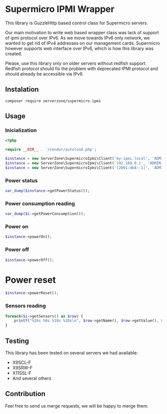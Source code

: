 # Supermicro IPMI Wrapper

This library is GuzzleHttp based control class for Supermicro servers.

Our main motivation to write web based wrapper class was lack of support of ipmi protocol over IPv6.
As we move towards IPv6 only network, we wanted to get rid of IPv4 addresses on our management cards.
Supermicro however supports web interface over IPv6, which is how this library was created.

Please, use this library only on older servers without redfish support. Redfish protocol should fix the
problem with deprecated IPMI protocol and should already be accessible via IPv6.

## Instalation

```
composer require serverzone/supermicro-ipmi
```

## Usage

### Inicialization

```php
<?php

require __DIR__ . '/vendor/autoload.php';

$instance = new ServerZone\SupermicroIpmi\Client('my-ipmi.local', 'ADMIN', 'ADMIN');
$instance = new ServerZone\SupermicroIpmi\Client('192.168.0.1', 'ADMIN', 'ADMIN');
$instance = new ServerZone\SupermicroIpmi\Client('[2001:db8::1]', 'ADMIN', 'ADMIN');
```

### Power status

```php
var_dump($instance->getPowerStatus());
```

### Power consumption reading

```php
var_dump($i->getPowerConsumption());
```

### Power on

```php
$instance->powerOn();
```

### Power off

```php
$instance->powerOff();
```

# Power reset

```php
$instance->powerReset();
```

### Sensors reading

```php
foreach($i->getSensors() as $row) {
    printf("%20s %8s %10s %10s\n", $row->getName(), $row->getValue(), $row->getUnits(), $row->getStatus(), $row->getLimit('UNC'));
}
```

## Testing

This library has been tested on several servers we had available:

* X9SCL-F
* X9SRW-F
* X11SSL-F
* And several others

## Contribution

Feel free to send us merge requests, we will be happy to merge them.
